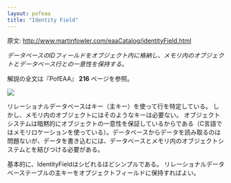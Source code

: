 ```yaml
---
layout: pofeaa
title: "Identity Field"
---
```


原文: http://www.martinfowler.com/eaaCatalog/identityField.html

*データベースのIDフィールドをオブジェクト内に格納し、メモリ内のオブジェクトとデータベース行との一意性を保持する。*

解説の全文は『PofEAA』 **216** ページを参照。

![](http://www.martinfowler.com/eaaCatalog/idFieldSketch.gif)

リレーショナルデータベースはキー（主キー）を使って行を特定している。
しかし、メモリ内のオブジェクトにはそのようなキーは必要ない。
オブジェクトシステムは暗黙的にオブジェクトの一意性を保証しているからである（C言語ではメモリロケーションを使っている）。データベースからデータを読み取るのは問題ないが、データを書き込むには、データベースとメモリ内のオブジェクトシステムとを結びつける必要がある。

基本的に、IdentityFieldはシビれるほどシンプルである。
リレーショナルデータベーステーブルの主キーをオブジェクトフィールドに保持すればよい。
